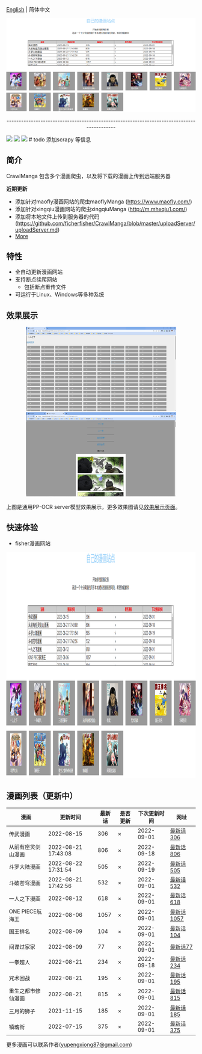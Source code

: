 [English](README.md) | 简体中文

<p align="center">
 <img src="./doc/img/index.png" align="middle" width = "600"/>
<p align="center">
------------------------------------------------------------------------------------------

<p align="left">
    <a href="https://github.com/PaddlePaddle/PaddleOCR/releases">
        <img src="https://img.shields.io/github/v/release/PaddlePaddle/PaddleOCR?color=ffa"></a>
    <a href=""><img src="https://img.shields.io/badge/python-3.7+-aff.svg"></a>
    <a href=""><img src="https://img.shields.io/badge/os-linux%2C%20win-pink.svg"></a>
    # todo 添加scrapy 等信息
</p>


## 简介

CrawlManga 包含多个漫画爬虫，以及将下载的漫画上传到远端服务器

**近期更新**

- 添加针对maofly漫画网站的爬虫maoflyManga (https://www.maofly.com/)
- 添加针对xingqiu漫画网站的爬虫xingqiuManga (http://m.mhxqiu1.com/)
- 添加将本地文件上传到服务器的代码(https://github.com/ficherfisher/CrawlManga/blob/master/uploadServer/uploadServer.md)
- [More](https://github.com/PaddlePaddle/PaddleOCR/blob/release/2.2/doc/doc_ch/update.md)

## 特性

- 全自动更新漫画网站
- 支持断点续爬网站
    - 包括断点重传文件
- 可运行于Linux、Windows等多种系统


## 效果展示

<div align="center">
    <img src="./doc/img/show1.png" width="400">
    <img src="./doc/img/show2.png" width="400">
</div>

上图是通用PP-OCR server模型效果展示，更多效果图请见[效果展示页面](http://fisherficher.xyz:3000/)。

## 快速体验
- fisher漫画网站

<div align="center">
<img src="./doc/img/index.png"  width = "800" height = "600" />
</div>

## 漫画列表（更新中）

|漫画|更新时间|最新话|是否更新|下次更新时间|网址|
|------------|---------------|----------------|----|----------|----------|
|传武漫画|2022-08-15|306 | ×|2022-09-01|[最新话306](http://fisherficher.xyz:3000/cartoon.html?cartoon=%E4%BC%A0%E6%AD%A6)|
|从前有座灵剑山漫画|2022-08-21 17:43:08|806 | ×|2022-09-18|[最新话806](http://fisherficher.xyz:3000/cartoon.html?cartoon=%E4%BB%8E%E5%89%8D%E6%9C%89%E5%BA%A7%E7%81%B5%E5%89%91%E5%B1%B1)|
|斗罗大陆漫画|2022-08-22 17:31:54|505 | ×|2022-09-19|[最新话505](http://fisherficher.xyz:3000/cartoon.html?cartoon=%E6%96%97%E7%BD%97%E5%A4%A7%E9%99%86)|
|斗破苍穹漫画|2022-08-21 17:42:56|532 | ×|2022-09-01|[最新话532](http://fisherficher.xyz:3000/cartoon.html?cartoon=%E6%96%97%E7%A0%B4%E8%8B%8D%E7%A9%B9)|
|一人之下漫画|2022-08-12|618| ×|2022-09-01|[最新话618](http://fisherficher.xyz:3000/cartoon.html?cartoon=%E4%B8%80%E4%BA%BA%E4%B9%8B%E4%B8%8B)|
|ONE PIECE航海王|2022-08-06|1057 | ×|2022-09-01|[最新话1057](http://fisherficher.xyz:3000/cartoon.html?cartoon=%E6%B5%B7%E8%B4%BC%E7%8E%8B)|
|国王排名|2022-08-09|104 | ×|2022-09-01|[最新话104](http://fisherficher.xyz:3000/cartoon.html?cartoon=%E5%9B%BD%E7%8E%8B%E6%8E%92%E5%90%8D)|
|间谍过家家|2022-08-09|77 | ×|2022-09-01|[最新话77](http://fisherficher.xyz:3000/cartoon.html?cartoon=%E9%97%B4%E8%B0%8D%E8%BF%87%E5%AE%B6%E5%AE%B6)|
|一拳超人|2022-08-21|234 | ×|2022-09-18|[最新话234](http://fisherficher.xyz:3000/cartoon.html?cartoon=%E4%B8%80%E6%8B%B3%E8%B6%85%E4%BA%BA)|
|咒术回战|2022-08-21|195 | ×|2022-09-01|[最新话195](http://fisherficher.xyz:3000/cartoon.html?cartoon=%E5%92%92%E6%9C%AF%E5%9B%9E%E6%88%98)|
|重生之都市修仙漫画|2022-08-21|815 | ×|2022-09-01|[最新话815 ](http://fisherficher.xyz:3000/cartoon.html?cartoon=%E9%87%8D%E7%94%9F%E4%B9%8B%E9%83%BD%E5%B8%82%E4%BF%AE%E4%BB%99%E6%BC%AB%E7%94%BB)|
|三月的狮子|2021-11-15|185 | ×|2022-09-01|[最新话185](http://fisherficher.xyz:3000/cartoon.html?cartoon=%E4%B8%89%E6%9C%88%E7%9A%84%E7%8B%AE%E5%AD%90)|
|镇魂街|2022-07-15|375 | ×|2022-09-01|[最新话375](http://fisherficher.xyz:3000/cartoon.html?cartoon=%E9%95%87%E9%AD%82%E8%A1%97)|




更多漫画可以联系作者(yupengxiong87@gmail.com)


